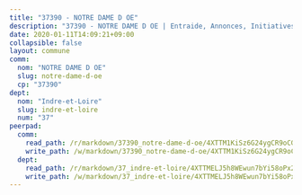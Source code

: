 ```yaml
---
title: "37390 - NOTRE DAME D OE"
description: "37390 - NOTRE DAME D OE | Entraide, Annonces, Initiatives"
date: 2020-01-11T14:09:21+09:00
collapsible: false
layout: commune
comm:
  nom: "NOTRE DAME D OE"
  slug: notre-dame-d-oe
  cp: "37390"
dept:
  nom: "Indre-et-Loire"
  slug: indre-et-loire
  num: "37"
peerpad:
  comm:
    read_path: /r/markdown/37390_notre-dame-d-oe/4XTTM1KiSz6G24ygCR9oCGDcStmMFx4z4HH25NxRgWQXPhkRB
    write_path: /w/markdown/37390_notre-dame-d-oe/4XTTM1KiSz6G24ygCR9oCGDcStmMFx4z4HH25NxRgWQXPhkRB-K3TgUeqLvfV23GHZtoRwEDcSyTLNtqk8Pe7yEE6eQXc5fiJm2xKjqWVJ5r2No9oKkWGq84JYRU8Aan51HJqxApoBjdfFfMkeM2MkoTwbiaQFc5xjdzVYjf7ATkdAtgrVVBo7NWAZ
  dept:
    read_path: /r/markdown/37_indre-et-loire/4XTTMELJ5h8WEwun7bYi58oPx2UUhAuVMWiRXnG3JKD6HCBSC
    write_path: /w/markdown/37_indre-et-loire/4XTTMELJ5h8WEwun7bYi58oPx2UUhAuVMWiRXnG3JKD6HCBSC-K3TgUE1Xc5kEfjxrpmzZiy65roucaprgS7x3hGvFuz61DP9skMaVe34nfPLnaT67YAQv9neEJ5R82kUU8emmmxqwvtD26ayPhPXJErxWUtb2ozxcDD3EtUckqeZpufwwn2Gsbjsi
---
```


